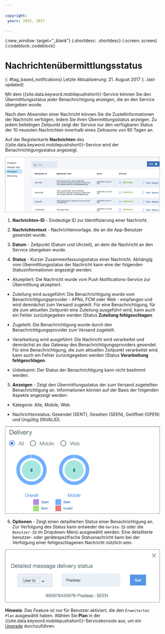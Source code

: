 ```yaml
---

copyright:
 years: 2015, 2017

---
```


{:new_window: target="_blank"}
{:shortdesc: .shortdesc}
{:screen:.screen}
{:codeblock:.codeblock}

# Nachrichtenübermittlungsstatus
{: #tag_based_notifications}
Letzte Aktualisierung: 21. August 2017
{: .last-updated}


Mit dem {{site.data.keyword.mobilepushshort}}-Service können Sie den Übermittlungsstatus jeder Benachrichtigung anzeigen, die an den Service übergeben wurde. 

Nach dem Absenden einer Nachricht können Sie die Zustellinformationen der Nachricht verfolgen, indem Sie ihren Übermittlungsstatus anzeigen. Zu jedem beliebigen Zeitpunkt zeigt der Service nur den verfügbaren Status der 10 neuesten Nachrichten innerhalb eines Zeitraums von 90 Tagen an.

Auf der Registerkarte **Nachrichten** des {{site.data.keyword.mobilepushshort}}-Service wird der Benachrichtigungsstatus angezeigt.

![Benachrichtigungsstatus](images/notification_status_new.png)

1. **Nachrichten-ID** - Eindeutige ID zur Identifizierung einer Nachricht.

2. **Nachrichtentext** - Nachrichtenvorlage, die an die App-Benutzer gesendet wurde.

3. **Datum** - Zeitpunkt (Datum und Uhrzeit), an dem die Nachricht an den Service übergeben wurde.

4. **Status** - Kurzer Zusammenfassungsstatus einer Nachricht. Abhängig vom Übermittlungsstatus der Nachricht kann eine der folgenden Statusinformationen angezeigt werden:

 - Akzeptiert: Die Nachricht wurde vom Push Notifications-Service zur Übermittlung akzeptiert.
   
 - Zuteilung wird ausgeführt: Die Benachrichtigung wurde vom Benachrichtigungsprovider - APNs, FCM oder Web - empfangen und wird demnächst zum Versand zugeteilt. Für eine Benachrichtigung, für die zum aktuellen Zeitpunkt eine Zuteilung ausgeführt wird, kann auch ein Fehler zurückgegeben werden (Status **Zuteilung fehlgeschlagen**.
 
 - Zugeteilt: Die Benachrichtigung wurde durch den Benachrichtigungsprovider zum Versand zugeteilt.
 
 - Verarbeitung wird ausgeführt: Die Nachricht wird verarbeitet und demnächst an das Gateway des Benachrichtigungsproviders gesendet. Für eine Benachrichtigung, die zum aktuellen Zeitpunkt verarbeitet wird, kann auch ein Fehler zurückgegeben werden (Status **Verarbeitung fehlgeschlagen**.
 
 - Unbekannt: Der Status der Benachrichtigung kann nicht bestimmt werden.
 
5. **Anzeigen** - Zeigt den Übermittlungsstatus der zum Versand zugeteilten Benachrichtigung an. Informationen können auf der Basis der folgenden Aspekte angezeigt werden:

 - Kategorie: Alle, Mobile, Web<!---and HTTP--->.
 
 - Nachrichtenstatus: Gesendet (SENT), Gesehen (SEEN), Geöffnet (OPEN) und Ungültig (INVALID). 

![Benachrichtigungsstatus](images/message_delivery_status_new.png)

6. **Optionen** - Zeigt einen detaillierten Status einer Benachrichtigung an. Zur Verfolgung des Status kann entweder die `Geräte-ID` oder die `Benutzer-ID` im Dropdown-Menü ausgewählt werden. Eine detaillierte benutzer- oder gerätespezifische Statusnachricht kann bei der Verfolgung einer fehlgeschlagenen Nachricht nützlich sein.

![Detaillierter Status](images/detailed_message_delivery.png)

**Hinweis**: Das Feature ist nur für Benutzer aktiviert, die den `Erweiterten Plan` ausgewählt haben. Wählen Sie **Plan** in der {{site.data.keyword.mobilepushshort}}-Servicekonsole aus, um ein [Upgrade](https://console-tok02-red.cdn.s-bluemix.net/docs/account/change-plan.html#changing) durchzuführen.


